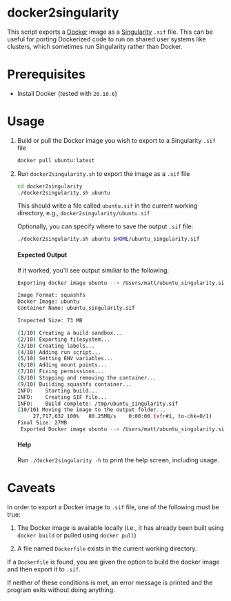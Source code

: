 # docker2singularity
This script exports a [Docker](https://www.docker.com/) image as a [Singularity](https://sylabs.io/singularity/) `.sif` file. This can be useful for porting Dockerized code to run on shared user systems like clusters, which sometimes run Singularity rather than Docker.

# Prerequisites
- Install Docker (tested with `20.10.6`)

# Usage
1. Build or pull the Docker image you wish to export to a Singularity `.sif` file

	```bash
	docker pull ubuntu:latest
	```

2. Run `docker2singularity.sh` to export the image as a `.sif` file
	
	```bash
	cd docker2singularity
	./docker2singularity.sh ubuntu
	```
	
	This should write a file called `ubuntu.sif` in the current working directory, e.g., `docker2singularity/ubuntu.sif`
	
	Optionally, you can specify where to save the output `.sif` file:
	
	```bash
	./docker2singularity.sh ubuntu $HOME/ubuntu_singularity.sif
	```
	#### Expected Output
	If it worked, you'll see output similiar to the following:
	
	```bash
	Exporting docker image ubuntu --> /Users/matt/ubuntu_singularity.sif 
	
	Image Format: squashfs
	Docker Image: ubuntu
	Container Name: ubuntu_singularity.sif
	
	Inspected Size: 73 MB
	
	(1/10) Creating a build sandbox...
	(2/10) Exporting filesystem...
	(3/10) Creating labels...
	(4/10) Adding run script...
	(5/10) Setting ENV variables...
	(6/10) Adding mount points...
	(7/10) Fixing permissions...
	(8/10) Stopping and removing the container...
	(9/10) Building squashfs container...
	INFO:    Starting build...
	INFO:    Creating SIF file...
	INFO:    Build complete: /tmp/ubuntu_singularity.sif
	(10/10) Moving the image to the output folder...
	     27,717,632 100%   80.25MB/s    0:00:00 (xfr#1, to-chk=0/1)
	Final Size: 27MB
	 Exported Docker image ubuntu --> /Users/matt/ubuntu_singularity.sif 

	```
	
	#### Help
	Run `./docker2singularity -h` to print the help screen, including usage.
	
# Caveats
In order to export a Docker image to `.sif` file, one of the following must be true:

1. The Docker image is available locally (i.e., it has already been built using `docker build` or pulled using `docker pull`)
	
2. A file named `Dockerfile` exists in the current working directory.

If a `Dockerfile` is found, you are given the option to build the docker image and then export it to `.sif`.
	
If neither of these conditions is met, an error message is printed and the program exits without doing anything.
